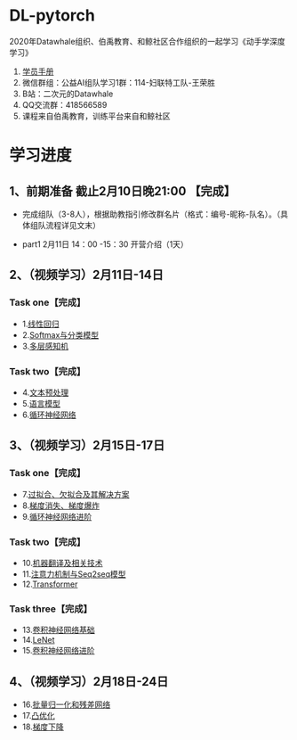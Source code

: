 # DL-pytorch

2020年Datawhale组织、伯禹教育、和鲸社区合作组织的一起学习《动手学深度学习》

1. [学员手册](https://shimo.im/docs/pdr3wkyHKrxJYdyT/read)
2. 微信群组：公益AI组队学习1群：114-妇联特工队-王荣胜
3. B站：二次元的Datawhale
4. QQ交流群：418566589
5. 课程来自伯禹教育，训练平台来自和鲸社区

# 学习进度

## 1、前期准备  截止2月10日晚21:00 【完成】

- 完成组队（3-8人），根据助教指引修改群名片（格式：编号-昵称-队名）。（具体组队流程详见文末）

- part1 2月11日 14：00 -15：30 开营介绍（1天）

## 2、（视频学习）2月11日-14日

### Task one【完成】

- 1.[线性回归](https://github.com/WangRongsheng/DL-pytorch/tree/master/%E3%80%902.11-14%E3%80%91Task%20one/1.线性回归)
- 2.[Softmax与分类模型](https://github.com/WangRongsheng/DL-pytorch/tree/master/%E3%80%902.11-14%E3%80%91Task%20one/2.Softmax与分类模型)
- 3.[多层感知机](https://github.com/WangRongsheng/DL-pytorch/tree/master/%E3%80%902.11-14%E3%80%91Task%20one/3.多层感知机)


### Task two【完成】

- 4.[文本预处理](https://github.com/WangRongsheng/DL-pytorch/tree/master/%E3%80%902.11-14%E3%80%91Task%20two/4.文本预处理)
- 5.[语言模型](https://github.com/WangRongsheng/DL-pytorch/tree/master/%E3%80%902.11-14%E3%80%91Task%20two/5.语言模型)
- 6.[循环神经网络](https://github.com/WangRongsheng/DL-pytorch/tree/master/%E3%80%902.11-14%E3%80%91Task%20two/6.循环神经网络)

## 3、（视频学习）2月15日-17日

### Task one【完成】

- 7.[过拟合、欠拟合及其解决方案](https://github.com/WangRongsheng/DL-pytorch/tree/master/%E3%80%902.15-17%E3%80%91Task%20one/7.%E8%BF%87%E6%8B%9F%E5%90%88%E3%80%81%E6%AC%A0%E6%8B%9F%E5%90%88%E5%8F%8A%E5%85%B6%E8%A7%A3%E5%86%B3%E6%96%B9%E6%A1%88)
- 8.[梯度消失、梯度爆炸](https://github.com/WangRongsheng/DL-pytorch/tree/master/%E3%80%902.15-17%E3%80%91Task%20one/8.梯度消失、梯度爆炸)
- 9.[循环神经网络进阶](https://github.com/WangRongsheng/DL-pytorch/tree/master/%E3%80%902.15-17%E3%80%91Task%20one/9.循环神经网络进阶)


### Task two【完成】

- 10.[机器翻译及相关技术](https://github.com/WangRongsheng/DL-pytorch/tree/master/【2.15-17】Task%20two/10.机器翻译及相关技术)
- 11.[注意力机制与Seq2seq模型](https://github.com/WangRongsheng/DL-pytorch/tree/master/【2.15-17】Task%20two/11.注意力机制与Seq2seq模型)
- 12.[Transformer](https://github.com/WangRongsheng/DL-pytorch/tree/master/【2.15-17】Task%20two/12.Transformer)

### Task three【完成】

- 13.[卷积神经网络基础](https://github.com/WangRongsheng/DL-pytorch/tree/master/%E3%80%902.15-17%E3%80%91Task%20three/13.%E5%8D%B7%E7%A7%AF%E7%A5%9E%E7%BB%8F%E7%BD%91%E7%BB%9C%E5%9F%BA%E7%A1%80)
- 14.[LeNet](https://github.com/WangRongsheng/DL-pytorch/tree/master/%E3%80%902.15-17%E3%80%91Task%20three/14.leNet)
- 15.[卷积神经网络进阶](https://github.com/WangRongsheng/DL-pytorch/tree/master/%E3%80%902.15-17%E3%80%91Task%20three/15.卷积神经网络进阶)

## 4、（视频学习）2月18日-24日

- 16.[批量归一化和残差网络](https://github.com/WangRongsheng/DL-pytorch/tree/master/%E3%80%902.18-24%E3%80%91Task%20one-NLP_and_CV/16.%E6%89%B9%E9%87%8F%E5%BD%92%E4%B8%80%E5%8C%96%E5%92%8C%E6%AE%8B%E5%B7%AE%E7%BD%91%E7%BB%9C)
- 17.[凸优化](https://github.com/WangRongsheng/DL-pytorch/tree/master/%E3%80%902.18-24%E3%80%91Task%20one-NLP_and_CV/17.凸优化)
- 18.[梯度下降](https://github.com/WangRongsheng/DL-pytorch/tree/master/%E3%80%902.18-24%E3%80%91Task%20one-NLP_and_CV/18.梯度下降)

